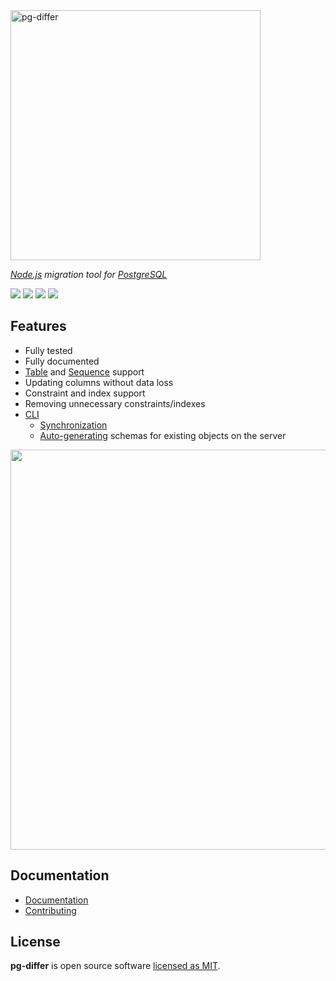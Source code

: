 <a href="https://multum.github.io/pg-differ/#/">
    <img src='https://multum.github.io/pg-differ/readme-logo.svg' width='400' alt='pg-differ'>
</a>

_[Node.js](https://nodejs.org/en/) migration tool for [PostgreSQL](https://www.postgresql.org/)_

![](https://github.com/multum/pg-differ/workflows/Lint%20and%20test/badge.svg)
[![](https://img.shields.io/npm/l/pg-differ.svg?style=flat)](https://github.com/multum/pg-differ/blob/main/LICENSE)
[![](https://img.shields.io/npm/v/pg-differ.svg?style=flat)](https://www.npmjs.com/package/pg-differ)
![](https://img.shields.io/codecov/c/github/multum/pg-differ.svg?style=flat)

## Features

- Fully tested
- Fully documented
- [Table](https://multum.github.io/pg-differ/#/metadata/table) and [Sequence](https://multum.github.io/pg-differ/#/metadata/sequence) support
- Updating columns without data loss
- Constraint and index support
- Removing unnecessary constraints/indexes
- [CLI](https://multum.github.io/pg-differ/#/cli)
  - [Synchronization](https://multum.github.io/pg-differ/#/cli?id=sync)
  - [Auto-generating](https://multum.github.io/pg-differ/#/cli?id=generate) schemas for existing objects on the server

<img src='https://multum.github.io/pg-differ/screencast.svg' width='640px'/>

## Documentation

- [Documentation](https://multum.github.io/pg-differ/#/)
- [Contributing](https://github.com/multum/pg-differ/blob/main/CONTRIBUTING.md)

## License

**pg-differ** is open source software [licensed as MIT](https://github.com/multum/pg-differ/blob/main/LICENSE).
